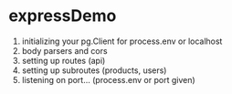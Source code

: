 # expressDemo

1. initializing your pg.Client for process.env or localhost
2. body parsers and cors
3. setting up routes (api)
4. setting up subroutes (products, users)
5. listening on port... (process.env or port given)
